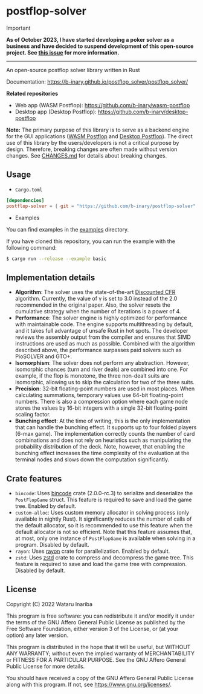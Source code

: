 # postflop-solver

> [!IMPORTANT]
> **As of October 2023, I have started developing a poker solver as a business and have decided to suspend development of this open-source project. See [this issue] for more information.**

[this issue]: https://github.com/b-inary/postflop-solver/issues/46

---

An open-source postflop solver library written in Rust

Documentation: https://b-inary.github.io/postflop_solver/postflop_solver/

**Related repositories**
- Web app (WASM Postflop): https://github.com/b-inary/wasm-postflop
- Desktop app (Desktop Postflop): https://github.com/b-inary/desktop-postflop

**Note:**
The primary purpose of this library is to serve as a backend engine for the GUI applications ([WASM Postflop] and [Desktop Postflop]).
The direct use of this library by the users/developers is not a critical purpose by design.
Therefore, breaking changes are often made without version changes.
See [CHANGES.md](CHANGES.md) for details about breaking changes.

[WASM Postflop]: https://github.com/b-inary/wasm-postflop
[Desktop Postflop]: https://github.com/b-inary/desktop-postflop

## Usage

- `Cargo.toml`

```toml
[dependencies]
postflop-solver = { git = "https://github.com/b-inary/postflop-solver" }
```

- Examples

You can find examples in the [examples](examples) directory.

If you have cloned this repository, you can run the example with the following command:

```sh
$ cargo run --release --example basic
```

## Implementation details

- **Algorithm**: The solver uses the state-of-the-art [Discounted CFR] algorithm.
  Currently, the value of γ is set to 3.0 instead of the 2.0 recommended in the original paper.
  Also, the solver resets the cumulative strategy when the number of iterations is a power of 4.
- **Performance**: The solver engine is highly optimized for performance with maintainable code.
  The engine supports multithreading by default, and it takes full advantage of unsafe Rust in hot spots.
  The developer reviews the assembly output from the compiler and ensures that SIMD instructions are used as much as possible.
  Combined with the algorithm described above, the performance surpasses paid solvers such as PioSOLVER and GTO+.
- **Isomorphism**: The solver does not perform any abstraction.
  However, isomorphic chances (turn and river deals) are combined into one.
  For example, if the flop is monotone, the three non-dealt suits are isomorphic, allowing us to skip the calculation for two of the three suits.
- **Precision**: 32-bit floating-point numbers are used in most places.
  When calculating summations, temporary values use 64-bit floating-point numbers.
  There is also a compression option where each game node stores the values by 16-bit integers with a single 32-bit floating-point scaling factor.
- **Bunching effect**: At the time of writing, this is the only implementation that can handle the bunching effect.
  It supports up to four folded players (6-max game).
  The implementation correctly counts the number of card combinations and does not rely on heuristics such as manipulating the probability distribution of the deck.
  Note, however, that enabling the bunching effect increases the time complexity of the evaluation at the terminal nodes and slows down the computation significantly.

[Discounted CFR]: https://arxiv.org/abs/1809.04040

## Crate features

- `bincode`: Uses [bincode] crate (2.0.0-rc.3) to serialize and deserialize the `PostFlopGame` struct.
  This feature is required to save and load the game tree.
  Enabled by default.
- `custom-alloc`: Uses custom memory allocator in solving process (only available in nightly Rust).
  It significantly reduces the number of calls of the default allocator, so it is recommended to use this feature when the default allocator is not so efficient.
  Note that this feature assumes that, at most, only one instance of `PostFlopGame` is available when solving in a program.
  Disabled by default.
- `rayon`: Uses [rayon] crate for parallelization.
  Enabled by default.
- `zstd`: Uses [zstd] crate to compress and decompress the game tree.
  This feature is required to save and load the game tree with compression.
  Disabled by default.

[bincode]: https://github.com/bincode-org/bincode
[rayon]: https://github.com/rayon-rs/rayon
[zstd]: https://github.com/gyscos/zstd-rs

## License

Copyright (C) 2022 Wataru Inariba

This program is free software: you can redistribute it and/or modify it under the terms of the GNU Affero General Public License as published by the Free Software Foundation, either version 3 of the License, or (at your option) any later version.

This program is distributed in the hope that it will be useful, but WITHOUT ANY WARRANTY; without even the implied warranty of MERCHANTABILITY or FITNESS FOR A PARTICULAR PURPOSE.  See the GNU Affero General Public License for more details.

You should have received a copy of the GNU Affero General Public License along with this program.  If not, see <https://www.gnu.org/licenses/>.
